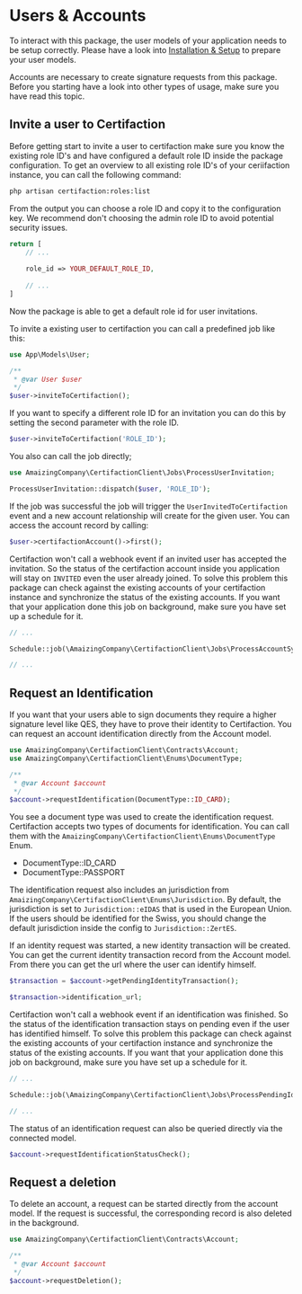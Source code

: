 # Users & Accounts

To interact with this package, the user models of your application needs to be setup correctly. Please have a look into 
[Installation & Setup](/installation_setup#the-user-model) to prepare your user models.

Accounts are necessary to create signature requests from this package. Before you starting have a look into other types
of usage, make sure you have read this topic.

## Invite a user to Certifaction

Before getting start to invite a user to certifaction make sure you know the existing role ID's and have configured a 
default role ID inside the package configuration. To get an overview to all existing role ID's of your ceriifaction 
instance, you can call the following command:

```bash
php artisan certifaction:roles:list
```

From the output you can choose a role ID and copy it to the configuration key. We recommend don't choosing the admin 
role ID to avoid potential security issues.

```php title="config/certifaction-client-laravel.php"
return [
    // ...
    
    role_id => YOUR_DEFAULT_ROLE_ID,
    
    // ...
]
```

Now the package is able to get a default role id for user invitations.

To invite a existing user to certifaction you can call a predefined job like this: 

```php
use App\Models\User;

/**
 * @var User $user
 */
$user->inviteToCertifaction();
```

If you want to specify a different role ID for an invitation you can do this by setting the second parameter with the 
role ID.

```php
$user->inviteToCertifaction('ROLE_ID');
```

You also can call the job directly;
```php
use AmaizingCompany\CertifactionClient\Jobs\ProcessUserInvitation;

ProcessUserInvitation::dispatch($user, 'ROLE_ID');
```

If the job was successful the job will trigger the `UserInvitedToCertifaction` event and a new account relationship will 
create for the given user. You can access the account record by calling:

```php
$user->certifactionAccount()->first();
```

Certifaction won't call a webhook event if an invited user has accepted the invitation. So the status of the
certifaction account inside you application will stay on `INVITED` even the user already joined. To solve this problem
this package can check against the existing accounts of your certifaction instance and synchronize the status of 
the existing accounts. If you want that your application done this job on background, make sure you have set up a 
schedule for it. 

```php title="routes/console.php"
// ...

Schedule::job(\AmaizingCompany\CertifactionClient\Jobs\ProcessAccountSync::class)->everyFiveMinutes();

// ...
```

## Request an Identification

If you want that your users able to sign documents they require a higher signature level like QES, they have to prove 
their identity to Certifaction. You can request an account identification directly from the Account model.

```php
use AmaizingCompany\CertifactionClient\Contracts\Account;
use AmaizingCompany\CertifactionClient\Enums\DocumentType;

/**
 * @var Account $account 
 */
$account->requestIdentification(DocumentType::ID_CARD);
```

You see a document type was used to create the identification request. Certifaction accepts two types of documents for 
identification. You can call them with the `AmaizingCompany\CertifactionClient\Enums\DocumentType` Enum.

- DocumentType::ID_CARD
- DocumentType::PASSPORT

The identification request also includes an jurisdiction from `AmaizingCompany\CertifactionClient\Enums\Jurisdiction`. 
By default, the jurisdiction is set to `Jurisdiction::eIDAS` that is used in the European Union. If the users should 
be identified for the Swiss, you should change the default jurisdiction inside the config to `Jurisdiction::ZertES`.

If an identity request was started, a new identity transaction will be created. You can get the current identity 
transaction record from the Account model. From there you can get the url where the user can identify himself.

```php
$transaction = $account->getPendingIdentityTransaction();

$transaction->identification_url;
```

Certifaction won't call a webhook event if an identification was finished. So the status of the identification 
transaction stays on pending even if the user has identified himself. To solve this problem this package can check 
against the existing accounts of your certifaction instance and synchronize the status of the existing accounts. 
If you want that your application done this job on background, make sure you have set up a schedule for it. 

```php title="routes/console.php"
// ...

Schedule::job(\AmaizingCompany\CertifactionClient\Jobs\ProcessPendingIdentityTransactions::class)->everyFiveMinutes();

// ...
```

The status of an identification request can also be queried directly via the connected model.

```php
$account->requestIdentificationStatusCheck();
```

## Request a deletion

To delete an account, a request can be started directly from the account model. If the request is successful, the 
corresponding record is also deleted in the background.

```php
use AmaizingCompany\CertifactionClient\Contracts\Account;

/**
 * @var Account $account
 */
$account->requestDeletion();
```
